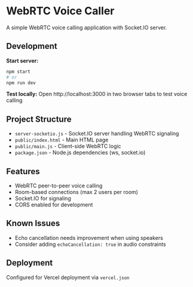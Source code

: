 # WebRTC Voice Caller

A simple WebRTC voice calling application with Socket.IO server.

## Development

**Start server:**
```bash
npm start
# or
npm run dev
```

**Test locally:**
Open http://localhost:3000 in two browser tabs to test voice calling

## Project Structure

- `server-socketio.js` - Socket.IO server handling WebRTC signaling
- `public/index.html` - Main HTML page  
- `public/main.js` - Client-side WebRTC logic
- `package.json` - Node.js dependencies (ws, socket.io)

## Features

- WebRTC peer-to-peer voice calling
- Room-based connections (max 2 users per room)
- Socket.IO for signaling
- CORS enabled for development

## Known Issues

- Echo cancellation needs improvement when using speakers
- Consider adding `echoCancellation: true` in audio constraints

## Deployment

Configured for Vercel deployment via `vercel.json`